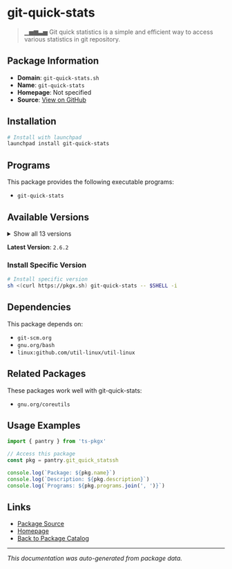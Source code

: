 # git-quick-stats

> ▁▅▆▃▅ Git quick statistics is a simple and efficient way to access various statistics in git repository.

## Package Information

- **Domain**: `git-quick-stats.sh`
- **Name**: `git-quick-stats`
- **Homepage**: Not specified
- **Source**: [View on GitHub](https://github.com/pkgxdev/pantry/tree/main/projects/git-quick-stats.sh/package.yml)

## Installation

```bash
# Install with launchpad
launchpad install git-quick-stats
```

## Programs

This package provides the following executable programs:

- `git-quick-stats`

## Available Versions

<details>
<summary>Show all 13 versions</summary>

- `2.6.2`, `2.6.1`, `2.6.0`, `2.5.8`, `2.5.7`
- `2.5.6`, `2.5.5`, `2.5.4`, `2.5.3`, `2.5.2`
- `2.5.1`, `2.5.0`, `2.4.1`

</details>

**Latest Version**: `2.6.2`

### Install Specific Version

```bash
# Install specific version
sh <(curl https://pkgx.sh) git-quick-stats -- $SHELL -i
```

## Dependencies

This package depends on:

- `git-scm.org`
- `gnu.org/bash`
- `linux:github.com/util-linux/util-linux`

## Related Packages

These packages work well with git-quick-stats:

- `gnu.org/coreutils`

## Usage Examples

```typescript
import { pantry } from 'ts-pkgx'

// Access this package
const pkg = pantry.git_quick_statssh

console.log(`Package: ${pkg.name}`)
console.log(`Description: ${pkg.description}`)
console.log(`Programs: ${pkg.programs.join(', ')}`)
```

## Links

- [Package Source](https://github.com/pkgxdev/pantry/tree/main/projects/git-quick-stats.sh/package.yml)
- [Homepage](#)
- [Back to Package Catalog](../package-catalog.md)

---

*This documentation was auto-generated from package data.*
